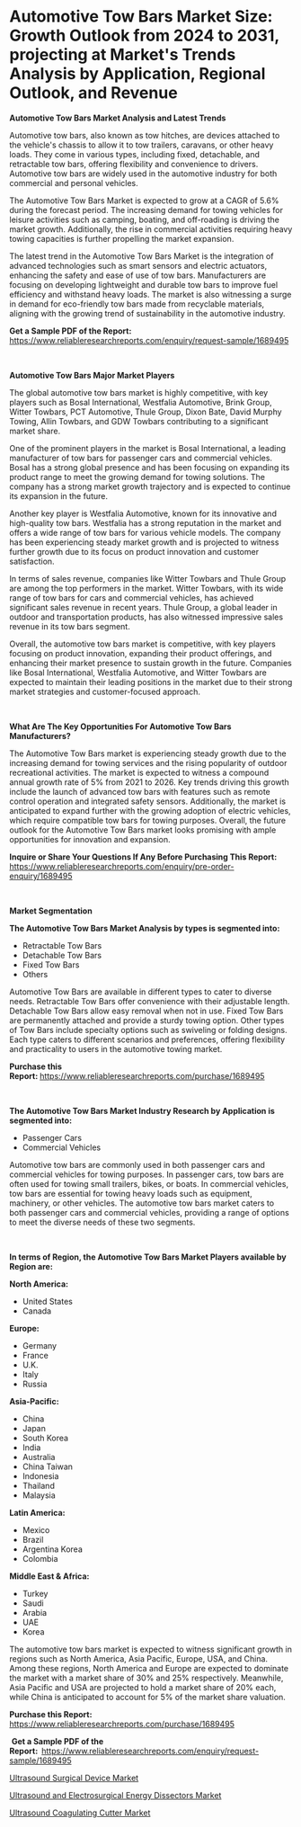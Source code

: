 <p><h1>Automotive Tow Bars Market Size: Growth Outlook from 2024 to 2031, projecting at Market's Trends Analysis by Application, Regional Outlook, and Revenue</h1></p><p><strong>Automotive Tow Bars Market Analysis and Latest Trends</strong></p>
<p><p>Automotive tow bars, also known as tow hitches, are devices attached to the vehicle's chassis to allow it to tow trailers, caravans, or other heavy loads. They come in various types, including fixed, detachable, and retractable tow bars, offering flexibility and convenience to drivers. Automotive tow bars are widely used in the automotive industry for both commercial and personal vehicles.</p><p>The Automotive Tow Bars Market is expected to grow at a CAGR of 5.6% during the forecast period. The increasing demand for towing vehicles for leisure activities such as camping, boating, and off-roading is driving the market growth. Additionally, the rise in commercial activities requiring heavy towing capacities is further propelling the market expansion.</p><p>The latest trend in the Automotive Tow Bars Market is the integration of advanced technologies such as smart sensors and electric actuators, enhancing the safety and ease of use of tow bars. Manufacturers are focusing on developing lightweight and durable tow bars to improve fuel efficiency and withstand heavy loads. The market is also witnessing a surge in demand for eco-friendly tow bars made from recyclable materials, aligning with the growing trend of sustainability in the automotive industry.</p></p>
<p><strong>Get a Sample PDF of the Report:&nbsp;</strong> <a href="https://www.reliableresearchreports.com/enquiry/request-sample/1689495">https://www.reliableresearchreports.com/enquiry/request-sample/1689495</a></p>
<p>&nbsp;</p>
<p><strong>Automotive Tow Bars Major Market Players</strong></p>
<p><p>The global automotive tow bars market is highly competitive, with key players such as Bosal International, Westfalia Automotive, Brink Group, Witter Towbars, PCT Automotive, Thule Group, Dixon Bate, David Murphy Towing, Allin Towbars, and GDW Towbars contributing to a significant market share. </p><p>One of the prominent players in the market is Bosal International, a leading manufacturer of tow bars for passenger cars and commercial vehicles. Bosal has a strong global presence and has been focusing on expanding its product range to meet the growing demand for towing solutions. The company has a strong market growth trajectory and is expected to continue its expansion in the future.</p><p>Another key player is Westfalia Automotive, known for its innovative and high-quality tow bars. Westfalia has a strong reputation in the market and offers a wide range of tow bars for various vehicle models. The company has been experiencing steady market growth and is projected to witness further growth due to its focus on product innovation and customer satisfaction.</p><p>In terms of sales revenue, companies like Witter Towbars and Thule Group are among the top performers in the market. Witter Towbars, with its wide range of tow bars for cars and commercial vehicles, has achieved significant sales revenue in recent years. Thule Group, a global leader in outdoor and transportation products, has also witnessed impressive sales revenue in its tow bars segment.</p><p>Overall, the automotive tow bars market is competitive, with key players focusing on product innovation, expanding their product offerings, and enhancing their market presence to sustain growth in the future. Companies like Bosal International, Westfalia Automotive, and Witter Towbars are expected to maintain their leading positions in the market due to their strong market strategies and customer-focused approach.</p></p>
<p>&nbsp;</p>
<p><strong>What Are The Key Opportunities For Automotive Tow Bars Manufacturers?</strong></p>
<p><p>The Automotive Tow Bars market is experiencing steady growth due to the increasing demand for towing services and the rising popularity of outdoor recreational activities. The market is expected to witness a compound annual growth rate of 5% from 2021 to 2026. Key trends driving this growth include the launch of advanced tow bars with features such as remote control operation and integrated safety sensors. Additionally, the market is anticipated to expand further with the growing adoption of electric vehicles, which require compatible tow bars for towing purposes. Overall, the future outlook for the Automotive Tow Bars market looks promising with ample opportunities for innovation and expansion.</p></p>
<p><strong>Inquire or Share Your Questions If Any Before Purchasing This Report:</strong> <a href="https://www.reliableresearchreports.com/enquiry/pre-order-enquiry/1689495">https://www.reliableresearchreports.com/enquiry/pre-order-enquiry/1689495</a></p>
<p>&nbsp;</p>
<p><strong>Market Segmentation</strong></p>
<p><strong>The Automotive Tow Bars Market Analysis by types is segmented into:</strong></p>
<p><ul><li>Retractable Tow Bars</li><li>Detachable Tow Bars</li><li>Fixed Tow Bars</li><li>Others</li></ul></p>
<p><p>Automotive Tow Bars are available in different types to cater to diverse needs. Retractable Tow Bars offer convenience with their adjustable length. Detachable Tow Bars allow easy removal when not in use. Fixed Tow Bars are permanently attached and provide a sturdy towing option. Other types of Tow Bars include specialty options such as swiveling or folding designs. Each type caters to different scenarios and preferences, offering flexibility and practicality to users in the automotive towing market.</p></p>
<p><strong>Purchase this Report:&nbsp;</strong><a href="https://www.reliableresearchreports.com/purchase/1689495">https://www.reliableresearchreports.com/purchase/1689495</a></p>
<p>&nbsp;</p>
<p><strong>The Automotive Tow Bars Market Industry Research by Application is segmented into:</strong></p>
<p><ul><li>Passenger Cars</li><li>Commercial Vehicles</li></ul></p>
<p><p>Automotive tow bars are commonly used in both passenger cars and commercial vehicles for towing purposes. In passenger cars, tow bars are often used for towing small trailers, bikes, or boats. In commercial vehicles, tow bars are essential for towing heavy loads such as equipment, machinery, or other vehicles. The automotive tow bars market caters to both passenger cars and commercial vehicles, providing a range of options to meet the diverse needs of these two segments.</p></p>
<p>&nbsp;</p>
<p><strong>In terms of Region, the Automotive Tow Bars Market Players available by Region are:</strong></p>
<p>
    <p> <strong> North America: </strong>
        <ul>
            <li>United States</li>
            <li>Canada</li>
        </ul>
        </p> 
    <p> <strong> Europe: </strong>
        <ul>
            <li>Germany</li>
            <li>France</li>
            <li>U.K.</li>
            <li>Italy</li>
            <li>Russia</li>
        </ul>
        </p> 
    <p> <strong> Asia-Pacific: </strong>
        <ul>
            <li>China</li>
            <li>Japan</li>
            <li>South Korea</li>
            <li>India</li>
            <li>Australia</li>
            <li>China Taiwan</li>
            <li>Indonesia</li>
            <li>Thailand</li>
            <li>Malaysia</li>
        </ul>
        </p> 
    <p> <strong> Latin America: </strong>
        <ul>
            <li>Mexico</li>
            <li>Brazil</li>
            <li>Argentina Korea</li>
            <li>Colombia</li>
        </ul>
        </p> 
    <p> <strong> Middle East & Africa: </strong>
        <ul>
            <li>Turkey</li>
            <li>Saudi</li>
            <li>Arabia</li>
            <li>UAE</li>
            <li>Korea</li>
        </ul>
    </p>
    </p>
<p><p>The automotive tow bars market is expected to witness significant growth in regions such as North America, Asia Pacific, Europe, USA, and China. Among these regions, North America and Europe are expected to dominate the market with a market share of 30% and 25% respectively. Meanwhile, Asia Pacific and USA are projected to hold a market share of 20% each, while China is anticipated to account for 5% of the market share valuation.</p></p>
<p><strong>Purchase this Report: </strong><a href="https://www.reliableresearchreports.com/purchase/1689495">https://www.reliableresearchreports.com/purchase/1689495</a></p>
<p>&nbsp;<strong>Get a Sample PDF of the Report:&nbsp;&nbsp;</strong><a href="https://www.reliableresearchreports.com/enquiry/request-sample/1689495">https://www.reliableresearchreports.com/enquiry/request-sample/1689495</a></p>
<p><strong></strong></p>
<p><p><a href="https://view.publitas.com/reportprime-1/ultrasound-surgical-device-market-size-growth-and-forecast-from-2023-2030/">Ultrasound Surgical Device Market</a></p><p><a href="https://view.publitas.com/reportprime-1/ultrasound-and-electrosurgical-energy-dissectors-market-size-market-trends-and-growth-outlook-forecasted-for-period-from-2023-to-2030/">Ultrasound and Electrosurgical Energy Dissectors Market</a></p><p><a href="https://view.publitas.com/reportprime-1/ultrasound-coagulating-cutter-market-offer-valuable-insights-into-market-size-market-share-market-trends-and-projections-spanning-from-2023-to-2030/">Ultrasound Coagulating Cutter Market</a></p></p>